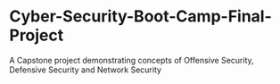 # Cyber-Security-Boot-Camp-Final-Project
A Capstone project demonstrating concepts of Offensive Security, Defensive Security and Network Security
